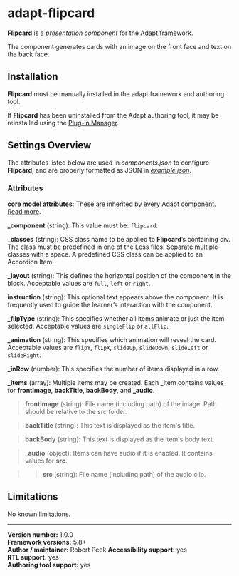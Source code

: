 # adapt-flipcard

**Flipcard** is a *presentation component* for the [Adapt framework](https://github.com/adaptlearning/adapt_framework).  

The component generates cards with an image on the front face and text on the back face.  

## Installation

**Flipcard** must be manually installed in the adapt framework and authoring tool.

If **Flipcard** has been uninstalled from the Adapt authoring tool, it may be reinstalled using the [Plug-in Manager](https://github.com/adaptlearning/adapt_authoring/wiki/Plugin-Manager).  

## Settings Overview

The attributes listed below are used in *components.json* to configure **Flipcard**, and are properly formatted as JSON in [*example.json*](https://github.com/RobertPeek/adapt-flipcard/blob/master/example.json).

### Attributes

[**core model attributes**](https://github.com/adaptlearning/adapt_framework/wiki/Core-model-attributes): These are inherited by every Adapt component. [Read more](https://github.com/adaptlearning/adapt_framework/wiki/Core-model-attributes).

**_component** (string): This value must be: `flipcard`.

**_classes** (string): CSS class name to be applied to **Flipcard**’s containing div. The class must be predefined in one of the Less files. Separate multiple classes with a space. A predefined CSS class can be applied to an Accordion Item.

**_layout** (string): This defines the horizontal position of the component in the block. Acceptable values are `full`, `left` or `right`.  

**instruction** (string): This optional text appears above the component. It is frequently used to guide the learner’s interaction with the component.  

**_flipType** (string): This specifies whether all items animate or just the item selected. Acceptable values are `singleFlip` or `allFlip`.  

**_animation** (string): This specifies which animation will reveal the card. Acceptable values are `flipY`, `flipX`,  `slideUp`, `slideDown`, `slideLeft` or `slideRight`.  

**_inRow** (number): This specifies the number of items displayed in a row.  

**_items** (array): Multiple items may be created. Each _item contains values for **frontImage**, **backTitle**, **backBody**, and **_audio**.  

>**frontImage** (string): File name (including path) of the image. Path should be relative to the *src* folder.  

>**backTitle** (string): This text is displayed as the item's title.  

>**backBody** (string): This text is displayed as the item's body text.  

>**_audio** (object): Items can have audio if it is enabled. It contains values for **src**.  

>>**src** (string): File name (including path) of the audio clip.  

## Limitations

No known limitations.  

----------------------------
**Version number:**  1.0.0  
**Framework versions:** 5.8+  
**Author / maintainer:** Robert Peek 
**Accessibility support:** yes   
**RTL support:** yes   
**Authoring tool support:** yes
